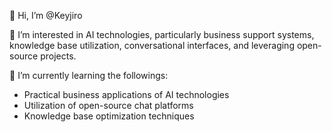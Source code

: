 👋 Hi, I’m @Keyjiro

👀 I’m interested in AI technologies, particularly business support systems, knowledge base utilization, conversational interfaces, and leveraging open-source projects.

🌱 I’m currently learning the followings:
- Practical business applications of AI technologies
- Utilization of open-source chat platforms
- Knowledge base optimization techniques



<!---
Keyjiro/Keyjiro is a ✨ special ✨ repository because its `README.md` (this file) appears on your GitHub profile.
You can click the Preview link to take a look at your changes.
--->
